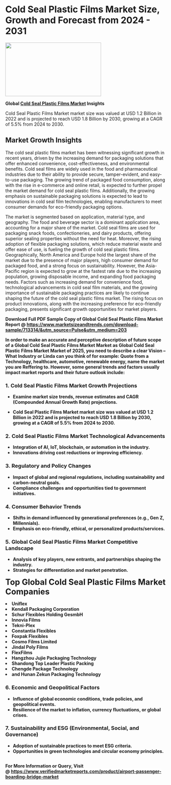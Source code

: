 <H1>Cold Seal Plastic Films Market Size, Growth and Forecast from 2024 - 2031</H1><img class="aligncenter size-medium wp-image-584254" src="https://thirdeyenews.in/wp-content/uploads/2024/09/Global-Market-Research-300x168.jpeg" alt="" width="300" height="168" /><p><strong>Global&nbsp;<a href="https://www.marketsizeandtrends.com/download-sample/713314/&amp;utm_source=Pulse&amp;utm_medium=203">Cold Seal Plastic Films Market</a> Insights</strong></p><p>Cold Seal Plastic Films Market market size was valued at USD 1.2 Billion in 2022 and is projected to reach USD 1.8 Billion by 2030, growing at a CAGR of 5.5% from 2024 to 2030.</p><p><h2>Market Growth Insights</h2> <p>The cold seal plastic films market has been witnessing significant growth in recent years, driven by the increasing demand for packaging solutions that offer enhanced convenience, cost-effectiveness, and environmental benefits. Cold seal films are widely used in the food and pharmaceutical industries due to their ability to provide secure, tamper-evident, and easy-to-use packaging. The growing trend of packaged food consumption, along with the rise in e-commerce and online retail, is expected to further propel the market demand for cold seal plastic films. Additionally, the growing emphasis on sustainable packaging solutions is expected to lead to innovations in cold seal film technologies, enabling manufacturers to meet consumer demands for eco-friendly packaging options.</p> <p><strong></strong></p> <p>The market is segmented based on application, material type, and geography. The food and beverage sector is a dominant application area, accounting for a major share of the market. Cold seal films are used for packaging snack foods, confectioneries, and dairy products, offering superior sealing properties without the need for heat. Moreover, the rising adoption of flexible packaging solutions, which reduce material waste and offer ease of use, is fueling the growth of cold seal plastic films. Geographically, North America and Europe hold the largest share of the market due to the presence of major players, high consumer demand for packaged food, and a strong focus on sustainability. However, the Asia-Pacific region is expected to grow at the fastest rate due to the increasing population, growing disposable income, and expanding food packaging needs. Factors such as increasing demand for convenience food, technological advancements in cold seal film materials, and the growing importance of sustainable packaging practices are likely to continue shaping the future of the cold seal plastic films market. The rising focus on product innovations, along with the increasing preference for eco-friendly packaging, presents significant growth opportunities for market players.</p> <p><strong></p><p><span class=""><strong>Download Full PDF Sample Copy of Global Cold Seal Plastic Films Market Report</strong> @ <a href="https://www.marketsizeandtrends.com/download-sample/713314/&amp;utm_source=Pulse&amp;utm_medium=203" target="_blank">https://www.marketsizeandtrends.com/download-sample/713314/&amp;utm_source=Pulse&amp;utm_medium=203</a></span></p><p>In order to make an accurate and perceptive description of future scope of a Global&nbsp;Cold Seal Plastic Films Market Market as Global&nbsp;Cold Seal Plastic Films Market Market of 2025, you need to describe a clear Vision &ndash; What Industry or Linda can you think of for example: Quote from a Technology, healthcare, automotive, renewable energy, name the market you are Reffering to. However, some general trends and factors usually impact market reports and their future outlook include:</p><h3>1.&nbsp;<strong>Cold Seal Plastic Films Market Growth Projections</strong></h3><ul><li>Examine market size trends, revenue estimates and CAGR (Compounded Annual Growth Rate) projections.</li><li><p>Cold Seal Plastic Films Market market size was valued at USD 1.2 Billion in 2022 and is projected to reach USD 1.8 Billion by 2030, growing at a CAGR of 5.5% from 2024 to 2030.</p></li></ul><h3>2.&nbsp;<strong>Cold Seal Plastic Films Market Technological Advancements</strong></h3><ul><li>Integration of AI, IoT, blockchain, or automation in the industry.</li><li>Innovations driving cost reductions or improving efficiency.</li></ul><h3>3.&nbsp;<strong>Regulatory and Policy Changes</strong></h3><ul><li>Impact of global and regional regulations, including sustainability and carbon-neutral goals.</li><li>Compliance challenges and opportunities tied to government initiatives.</li></ul><h3>4.&nbsp;<strong>Consumer Behavior Trends</strong></h3><ul><li>Shifts in demand influenced by generational preferences (e.g., Gen Z, Millennials).</li><li>Emphasis on eco-friendly, ethical, or personalized products/services.</li></ul><h3>5.&nbsp;<strong>Global Cold Seal Plastic Films Market Competitive Landscape</strong></h3><ul><li>Analysis of key players, new entrants, and partnerships shaping the industry.</li><li>Strategies for differentiation and market penetration.</li></ul><p data-pm-slice="1 1 []"><span style="color: inherit; font-family: inherit; font-size: 25px;">Top Global Cold Seal Plastic Films Market Companies</span></p><div class="" data-test-id=""><p><li>Uniflex</li><li> Kendall Packaging Corporation</li><li> Schur Flexibles Holding GesmbH</li><li> Innovia Films</li><li> Tekni-Plex</li><li> Constantia Flexibles</li><li> Foxpak Flexibles</li><li> Cosmo Films Limited</li><li> Jindal Poly Films</li><li> FlexFilms</li><li> Hangzhou Jujie Packaging Technology</li><li> Shandong Top Leader Plastic Packing</li><li> Chengde Package Technology</li><li> and Hunan Zekun Packaging Technology</li></p></div><h3>6.&nbsp;<strong>Economic and Geopolitical Factors</strong></h3><ul><li>Influence of global economic conditions, trade policies, and geopolitical events.</li><li>Resilience of the market to inflation, currency fluctuations, or global crises.</li></ul><h3>7.&nbsp;<strong>Sustainability and ESG (Environmental, Social, and Governance)</strong></h3><ul><li>Adoption of sustainable practices to meet ESG criteria.</li><li>Opportunities in green technologies and circular economy principles.</li></ul><h2><strong style="font-size: 14px;">For More Information or Query, Visit @&nbsp;</strong><a style="background-color: #ffffff; font-size: 14px;" href="https://www.marketsizeandtrends.com/report/cold-seal-plastic-films-market/" target="_blank">https://www.verifiedmarketreports.com/product/airport-passenger-boarding-bridge-market</a></h2>

